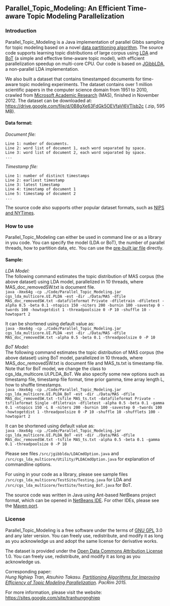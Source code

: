 ## Parallel_Topic_Modeling: An Efficient Time-aware Topic Modeling Parallelization
### Introduction
Parallel_Topic_Modeling is a Java implementation of parallel Gibbs sampling for topic modeling based on a novel <a href="https://arxiv.org/pdf/1510.04317.pdf">data partitioning algorithm</a>. The source code supports learning topic distributions of large corpus using <a href="http://www.jmlr.org/papers/v3/blei03a.html">LDA</a> and <a href="http://link.springer.com/chapter/10.1007/978-3-642-00672-2_51">BoT</a> (a simple and effective time-aware topic model), with efficient parallelization speedup on multi-core CPU. Our code is based on <a href="http://jgibblda.sourceforge.net/">JGibbLDA</a>, a non-parallel LDA implementation.

We also built a dataset that contains timestamped documents for time-aware topic modeling experiments. The dataset contains over 1 million scientific papers in the computer science domain from 1951 to 2010, crawled from <a href="http://academic.research.microsoft.com">Microsoft Academic Research</a> (MAS), finished in November 2012. The dataset can be downloaded at: https://drive.google.com/file/d/0B8gXe63FdGk5OEVfaVl6VTlsb2c (.zip, 595 MB).

#### Data format:
_Document file:_
```
Line 1: number of documents.
Line 2: word list of document 1, each word separated by space.
Line 3: word list of document 2, each word separated by space.
...
```

_Timestamp file:_
```
Line 1: number of distinct timestamps
Line 2: earliest timestamp
Line 3: latest timestamp
Line 4: timestamp of document 1
Line 5: timestamp of document 2
...
```

The source code also supports other popular dataset formats, such as <a href="http://archive.ics.uci.edu/ml/datasets/Bag+of+Words">NIPS and NYTimes</a>.

### How to use
Parallel_Topic_Modeling can either be used in command line or as a library in you code. You can specify the model (LDA or BoT), the number of parallel threads, how to partition data, etc. You can use the <a href="https://github.com/tranhungnghiep/Parallel_Topic_Modeling/releases">pre-built jar file</a> directly.

#### Sample:
_LDA Model:_
</br>The following command estimates the topic distribution of MAS corpus (the above dataset) using LDA model, parallelized in 10 threads, where MAS_doc_removedSW.txt is document file.
</br>`java -Xmx64g -cp ./Code/Parallel_Topic_Modeling.jar cgs_lda_multicore.UI.PLDA -est -dir ./Data/MAS -dfile MAS_doc_removedSW.txt -datafileformat Private -dfiletrain -dfiletest -alpha 0.5 -beta 0.1 -ntopics 150 -niters 200 -burnin 100 -savestep 0 -twords 100 -howtogetdist 1 -threadpoolsize 0 -P 10 -shuffle 10 -howtopart 2`

It can be shortened using default value as:
</br>`java -Xmx64g -cp ./Code/Parallel_Topic_Modeling.jar cgs_lda_multicore.UI.PLDA -est -dir ./Data/MAS -dfile MAS_doc_removedSW.txt -alpha 0.5 -beta 0.1 -threadpoolsize 0 -P 10`

_BoT Model:_
</br>The following command estimates the topic distribution of MAS corpus (the above dataset) using BoT model, parallelized in 10 threads, where MAS_doc_removedSW.txt is document file and MAS_ts.txt is timestamp file. Note that for BoT model, we change the class to cgs_lda_multicore.UI.PLDA_BoT. We also specify some new options such as timestamp file, timestamp file format, time prior gamma, time array length L, how to shuffle timestamps.
</br>`java -Xmx64g -cp ./Code/Parallel_Topic_Modeling.jar cgs_lda_multicore.UI.PLDA_BoT -est -dir ./Data/MAS -dfile MAS_doc_removedSW.txt -tsfile MAS_ts.txt -datafileformat Private -tsfileformat Single -dfiletrain -dfiletest -alpha 0.5 -beta 0.1 -gamma 0.1 -ntopics 150 -L 8 -niters 200 -burnin 100 -savestep 0 -twords 100 -howtogetdist 1 -threadpoolsize 0 -P 10 -shuffle 10 -shufflets 100 -howtopart 2`

It can be shortened using default value as:
</br>`java -Xmx64g -cp ./Code/Parallel_Topic_Modeling.jar cgs_lda_multicore.UI.PLDA_BoT -est -dir ./Data/MAS -dfile MAS_doc_removedSW.txt -tsfile MAS_ts.txt -alpha 0.5 -beta 0.1 -gamma 0.1 -threadpoolsize 0 -P 10`

Please see files `/src/jgibblda/LDACmdOption.java` and `/src/cgs_lda_multicore/Utility/PLDACmdOption.java` for explanation of commandline options.

For using in your code as a library, please see sample files `/src/cgs_lda_multicore/TestSite/Testing.java`	for LDA and `/src/cgs_lda_multicore/TestSite/Testing_BoT.java` for BoT.

The source code was written in Java using Ant-based NetBeans project format, which can be opened in <a href="https://netbeans.org/">NetBeans IDE</a>. For other IDEs, please see the <a href="https://github.com/tranhungnghiep/Parallel_Topic_Modeling/tree/Parallel_Topic_Modeling_Maven">Maven port</a>. 

### License
Parallel_Topic_Modeling is a free software under the terms of <a href="http://www.gnu.org/licenses/gpl.html">GNU GPL</a> 3.0 and any later version. You can freely use, redistribute, and modify it as long as you acknowledge us and adopt the same license for derivative works.

The dataset is provided under the <a href="http://opendatacommons.org/licenses/by/summary/">Open Data Commons Attribution License</a> 1.0. You can freely use, redistribute, and modify it as long as you acknowledge us.

Corresponding paper:
_<br/>Hung Nghiep Tran, Atsuhiro Takasu. <a href="http://ieeexplore.ieee.org/document/7334854/" target="_blank">Partitioning Algorithms for Improving Efficiency of Topic Modeling Parallelization</a>. PacRim 2015._

For more information, please visit the website: https://sites.google.com/site/tranhungnghiep
